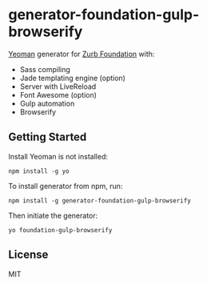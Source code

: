 # generator-foundation-gulp-browserify

[Yeoman](http://yeoman.io) generator for [Zurb Foundation](http://foundation.zurb.com/) with:

* Sass compiling
* Jade templating engine (option)
* Server with LiveReload
* Font Awesome (option)
* Gulp automation
* Browserify

## Getting Started

Install Yeoman is not installed:
```
npm install -g yo
```

To install generator from npm, run:
```
npm install -g generator-foundation-gulp-browserify
```

Then initiate the generator:
```
yo foundation-gulp-browserify
```

## License

MIT
